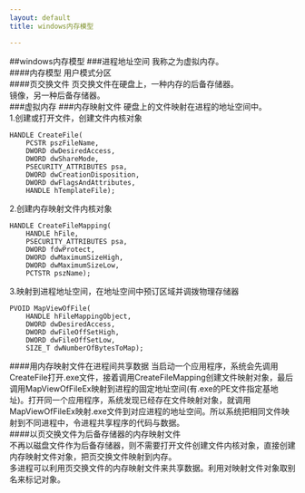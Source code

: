```yaml
---
layout: default
title: windows内存模型

---
```

##windows内存模型
###进程地址空间
我称之为虚拟内存。		
####内存模型
用户模式分区    
####页交换文件
页交换文件在硬盘上，一种内存的后备存储器。    
镜像，另一种后备存储器。  
###虚拟内存
###内存映射文件
硬盘上的文件映射在进程的地址空间中。		
1.创建或打开文件，创建文件内核对象	

	HANDLE CreateFile(
		PCSTR pszFileName,
		DWORD dwDesiredAccess,
		DWORD dwShareMode,
		PSECURITY_ATTRIBUTES psa,
		DWORD dwCreationDisposition,
		DWORD dwFlagsAndAttributes,
		HANDLE hTemplateFile);
2.创建内存映射文件内核对象   

	HANDLE CreateFileMapping(
		HANDLE hFile,
		PSECURITY_ATTRIBUTES psa,
		DWORD fdwProtect,
		DWORD dwMaximumSizeHigh,
		DWORD dwMaximumSizeLow,
		PCTSTR pszName);

3.映射到进程地址空间，在地址空间中预订区域并调拨物理存储器  

	PVOID MapViewOfFile(
		HANDLE hFileMappingObject,
		DWORD dwDesiredAccess,
		DWORD dwFileOffSetHigh,
		DWORD dwFileOffSetLow,
		SIZE_T dwNumberOfBytesToMap);

	
####用内存映射文件在进程间共享数据
当启动一个应用程序，系统会先调用CreateFile打开.exe文件，接着调用CreateFileMapping创建文件映射对象，最后调用MapViewOfFileEx映射到进程的固定地址空间(有.exe的PE文件指定基地址)。打开同一个应用程序，系统发现已经存在文件映射对象，就调用MapViewOfFileEx映射.exe文件到对应进程的地址空间。所以系统把相同文件映射到不同进程中，令进程共享程序的代码与数据。   
####以页交换文件为后备存储器的内存映射文件		
不再以磁盘文件作为后备存储器，则不需要打开文件创建文件内核对象，直接创建内存映射文件对象，把页交换文件映射到内存。    
多进程可以利用页交换文件的内存映射文件来共享数据。利用对映射文件对象取别名来标记对象。       
